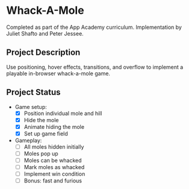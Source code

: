 # Whack-A-Mole
Completed as part of the App Academy curriculum. Implementation by Juliet Shafto and Peter Jessee.

## Project Description
Use positioning, hover effects, transitions, and overflow to implement a playable in-browser whack-a-mole game.

## Project Status
- Game setup:
    - [x] Position individual mole and hill
    - [x] Hide the mole
    - [x] Animate hiding the mole
    - [x] Set up game field
- Gameplay:
    - [ ] All moles hidden initially
    - [ ] Moles pop up
    - [ ] Moles can be whacked
    - [ ] Mark moles as whacked
    - [ ] Implement win condition
    - [ ] Bonus: fast and furious
